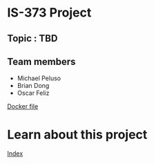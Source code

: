 # IS-373 Project

## Topic : TBD

## Team members
- Michael Peluso
- Brian Dong
- Oscar Feliz

[Docker file](https://github.com/michaelpeluso/IS-373/blob/main/docker.md)


# Learn about this project
[Index](https://github.com/michaelpeluso/IS-373/blob/main/deployment/README.md)

<!-- testing content repo update  -->
<!-- testing content repo update  -->
